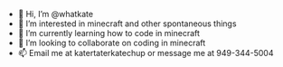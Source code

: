 - 👋 Hi, I’m @whatkate
- 👀 I’m interested in minecraft and other spontaneous things
- 🌱 I’m currently learning how to code in minecraft
- 💞️ I’m looking to collaborate on coding in minecraft
- 📫 Email me at katertaterkatechup or message me at 949-344-5004

<!---
whatkate/whatkate is a ✨ special ✨ repository because its `README.md` (this file) appears on your GitHub profile.
You can click the Preview link to take a look at your changes.
--->
